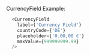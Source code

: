 CurrencyField Example:

```js
  <CurrencyField
    label={'Currency Field'}
    countryCode={'DE'}
    placeholder={'0.00,00 €'}
    maxValue={999999999.99}
  />
```
